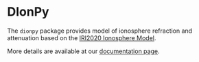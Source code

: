 [//]: # (![]&#40;docs/images/logos/logo_wide.png&#41;)

# DIonPy
The `dionpy` package provides model of ionosphere refraction and attenuation based on the 
[IRI2020 Ionosphere Model](https://irimodel.org/).

More details are available at our [documentation page](https://dionpy.readthedocs.io/en/latest/).